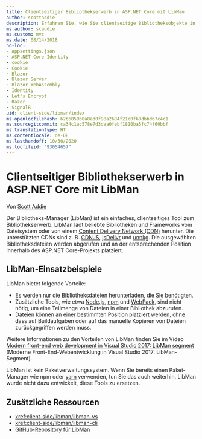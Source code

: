 ```yaml
---
title: Clientseitiger Bibliothekserwerb in ASP.NET Core mit LibMan
author: scottaddie
description: Erfahren Sie, wie Sie clientseitige Bibliotheksobjekte in einem ASP.NET Core-Projekt über den Bibliotheks-Manager (LibMan) installieren.
ms.author: scaddie
ms.custom: mvc
ms.date: 08/14/2018
no-loc:
- appsettings.json
- ASP.NET Core Identity
- cookie
- Cookie
- Blazor
- Blazor Server
- Blazor WebAssembly
- Identity
- Let's Encrypt
- Razor
- SignalR
uid: client-side/libman/index
ms.openlocfilehash: 62b6859b0a8ad0f98a2684f21c0f68dbbd67c4c1
ms.sourcegitcommit: ca34c1ac578e7d3daa0febf1810ba5fc74f60bbf
ms.translationtype: HT
ms.contentlocale: de-DE
ms.lasthandoff: 10/30/2020
ms.locfileid: "93054657"
---
```

# <a name="client-side-library-acquisition-in-aspnet-core-with-libman"></a>Clientseitiger Bibliothekserwerb in ASP.NET Core mit LibMan

Von [Scott Addie](https://twitter.com/Scott_Addie)

Der Bibliotheks-Manager (LibMan) ist ein einfaches, clientseitiges Tool zum Bibliothekserwerb. LibMan lädt beliebte Bibliotheken und Frameworks vom Dateisystem oder von einem [Content Delivery Network (CDN)](https://wikipedia.org/wiki/Content_delivery_network) herunter. Die unterstützten CDNs sind z. B. [CDNJS](https://cdnjs.com/), [jsDelivr](https://www.jsdelivr.com/) und [unpkg](https://unpkg.com/#/). Die ausgewählten Bibliotheksdateien werden abgerufen und an der entsprechenden Position innerhalb des ASP.NET Core-Projekts platziert.

## <a name="libman-use-cases"></a>LibMan-Einsatzbeispiele

LibMan bietet folgende Vorteile:

* Es werden nur die Bibliotheksdateien herunterladen, die Sie benötigten.
* Zusätzliche Tools, wie etwa [Node.js](https://nodejs.org), [npm](https://www.npmjs.com) und [WebPack](https://webpack.js.org), sind nicht nötig, um eine Teilmenge von Dateien in einer Bibliothek abzurufen.
* Dateien können an einer bestimmten Position platziert werden, ohne dass auf Buildaufgaben oder auf das manuelle Kopieren von Dateien zurückgegriffen werden muss.

Weitere Informationen zu den Vorteilen von LibMan finden Sie im Video [Modern front-end web development in Visual Studio 2017: LibMan segment](https://channel9.msdn.com/Events/Build/2017/B8073#time=43m34s) (Moderne Front-End-Webentwicklung in Visual Studio 2017: LibMan-Segment).

LibMan ist kein Paketverwaltungssystem. Wenn Sie bereits einen Paket-Manager wie npm oder [yarn](https://yarnpkg.com) verwenden, tun Sie das auch weiterhin. LibMan wurde nicht dazu entwickelt, diese Tools zu ersetzen.

## <a name="additional-resources"></a>Zusätzliche Ressourcen

* <xref:client-side/libman/libman-vs>
* <xref:client-side/libman/libman-cli>
* [GitHub-Repository für LibMan](https://github.com/aspnet/LibraryManager)
